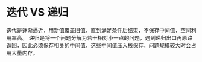 # 迭代 VS 递归
迭代是逐渐逼近，用新值覆盖旧值，直到满足条件后结束，不保存中间值，空间利用率高。 递归是将一个问题分解为若干相对小一点的问题，遇到递归出口再原路返回，因此必须保存相关的中间值，这些中间值压入栈保存，问题规模较大时会占用大量内存。
